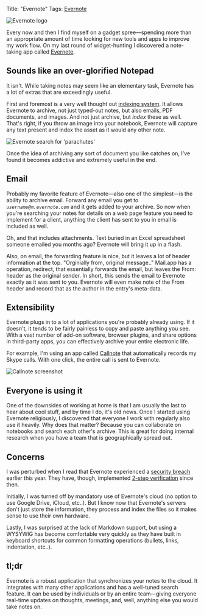 Title: "Evernote"
Tags: [Evernote]

![Evernote logo](/uploads/images/evernote-logo.png)

Every now and then I find myself on a gadget spree—spending more than an appropriate amount of time looking for new tools and apps to improve my work flow.  On my last round of widget-hunting I discovered a note-taking app called [Evernote][].

## Sounds like an over-glorified Notepad

It isn't.  While taking notes may seem like an elementary task, Evernote has a lot of extras that are exceedingly useful.

First and foremost is a very well thought out [indexing system][].  It allows Evernote to archive, not just typed-out notes, but also emails, PDF documents, and images.  And not just archive, but _index_ these as well.  That's right, if you throw an image into your notebook, Evernote will capture any text present and index the asset as it would any other note.

![Evernote search for 'parachutes'](/uploads/images/evernote-search-parachutes.png)

Once the idea of archiving any sort of document you like catches on, I've found it becomes addictive and extremely useful in the end.

## Email

Probably my favorite feature of Evernote—also one of the simplest—is the ability to archive email.  Forward any email you get to _`username@m.evernote.com`_ and it gets added to your archive.  So now when you're searching your notes for details on a web page feature you need to implement for a client, anything the client has sent to you in email is included as well.

Oh, and that includes attachments.  Text buried in an Excel spreadsheet someone emailed you months ago?  Evernote will bring it up in a flash.

Also, on email, the forwarding feature is nice, but it leaves a lot of header information at the top.  "Orginially from, original message.."  Mail.app has a operation, redirect, that essentially forwards the email, but leaves the From: header as the original sender.  In short, this sends the email to Evernote exactly as it was sent to you.  Evernote will even make note of the From header and record that as the author in the entry's meta-data.

## Extensibility

Evernote plugs in to a lot of applications you're probably already using.  If it doesn't, it tends to be fairly painless to copy and paste anything you see.  With a vast number of add-on software, browser plugins, and share options in third-party apps, you can effectively archive your entire electronic life.

For example, I'm using an app called [Callnote][] that automatically records my Skype calls.  With one click, the entire call is sent to Evernote.

![Callnote screenshot](/uploads/images/callnote-screenshot.png)

## Everyone is using it

One of the downsides of working at home is that I am usually the last to hear about cool stuff, and by time I do, it's old news.  Once I started using Evernote religiously, I discovered that everyone I work with regularly also use it heavily.  Why does that matter?  Because you can collaborate on notebooks and search each other's archive.  This is great for doing internal research when you have a team that is geographically spread out.

## Concerns

I was perturbed when I read that Evernote experienced a [security breach][] earlier this year.  They have, though, implemented [2-step verification] since then.

Initially, I was turned off by mandatory use of Evernote's cloud (no option to use Google Drive, iCloud, etc..).  But I know now that Evernote's servers don't just store the information, they process and index the files so it makes sense to use their own hardware.

Lastly, I was surprised at the lack of Markdown support, but using a WYSYWIG has become comfortable very quickly as they have built in keyboard shortcuts for common formatting operations (bullets, links, indentation, etc..).

## tl;dr

Evernote is a robust application that synchronizes your notes to the cloud.  It integrates with many other applications and has a well-tuned search feature.  It can be used by individuals or by an entire team—giving everyone real-time updates on thoughts, meetings, and, well, anything else you would take notes on.

[Evernote]: http://evernote.com/
[indexing system]: http://blog.evernote.com/tech/2011/09/30/evernote-indexing-system/
[Callnote]: http://shop.skype.com/apps/Call-recording-audio-only/Callnote.html
[security breach]: http://online.wsj.com/article/SB10001424127887323478304578336373531236296.html
[2-step verification]: http://blog.evernote.com/blog/2013/05/30/evernotes-three-new-security-features/

